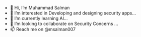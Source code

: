 - 👋 Hi, I’m Muhammad Salman
- 👀 I’m interested in Developing and designing security apps...
- 🌱 I’m currently learning AI...
- 💞️ I’m looking to collaborate on Security Concerns ...
- 📫 Reach me on @msalman007

<!---
msalman007/msalman007 is a ✨ special ✨ repository because its `README.md` (this file) appears on your GitHub profile.
You can click the Preview link to take a look at your changes.
--->

